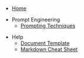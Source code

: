 * [Home](/)
- Prompt Engineering 
    - [Prompting Techniques](documents/prompting-techniques.md)
<!-- Leave the Help section the last one  -->
- Help 
  - [Document Template](templates/template.md)
  - [Markdown Cheat Sheet](templates/markdown-cheat-sheet.md)